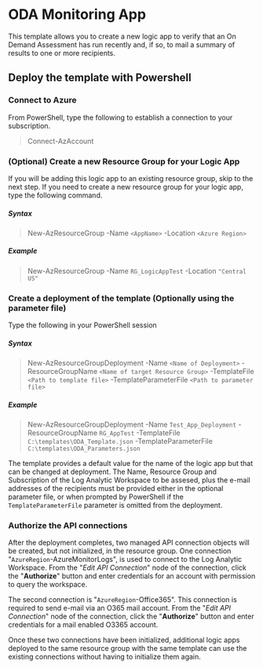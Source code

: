 # ODA Monitoring App
This template allows you to create a new logic app to verify that an On Demand Assessment has run recently and, if so, to mail a summary of results to one or more recipients.  

## Deploy the template with Powershell
### Connect to Azure
From PowerShell, type the following to establish a connection to your subscription.
> Connect-AzAccount

### (Optional) Create a new Resource Group for your Logic App
If you will be adding this logic app to an existing resource group, skip to the next step. If you need to create a new resource group for your logic app, type the following command. 
##### Syntax
> New-AzResourceGroup -Name `<AppName>` -Location `<Azure Region>`
##### Example
> New-AzResourceGroup -Name `RG_LogicAppTest` -Location `"Central US"`

### Create a deployment of the template (Optionally using the parameter file) 
Type the following in your PowerShell session
##### Syntax
> New-AzResourceGroupDeployment 
  -Name `<Name of Deployment>` 
  -ResourceGroupName `<Name of target Resource Group>` 
  -TemplateFile `<Path to template file>` 
  -TemplateParameterFile `<Path to parameter file>`
##### Example
> New-AzResourceGroupDeployment 
  -Name `Test_App_Deployment` 
  -ResourceGroupName `RG_AppTest` 
  -TemplateFile `C:\templates\ODA_Template.json` 
  -TemplateParameterFile `C:\templates\ODA_Parameters.json`

The template provides a default value for the name of the logic app but that can be changed at deployment. The Name, Resource Group and Subscription of the Log Analytic Workspace to be assesed, plus the e-mail addresses of the recipients must be provided either in the optional parameter file, or when prompted by PowerShell if the `TemplateParameterFile` parameter is omitted from the deployment.

### Authorize the API connections
After the deployment completes, two managed API connection objects will be created, but not initialized, in the resource group. One connection "`AzureRegion`-AzureMonitorLogs", is used to connect to the Log Analytic Workspace. From the "_Edit API Connection_" node of the connection, click the "**Authorize**" button and enter credentials for an account with permission to query the workspace.

The second connection is "`AzureRegion`-Office365". This connection is required to send e-mail via an O365 mail account. From the "_Edit API Connection_" node of the connection, click the "**Authorize**" button and enter credentials for a mail enabled O3365 account.

Once these two connections have been initialized, additional logic apps deployed to the same resource group with the same template can use the existing connections without having to initialize them again.